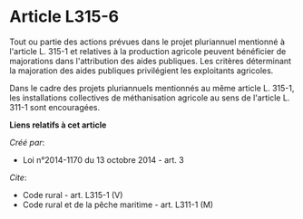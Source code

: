 # Article L315-6

Tout ou partie des actions prévues dans le projet pluriannuel mentionné à l'article L. 315-1 et relatives à la production
agricole peuvent bénéficier de majorations dans l'attribution des aides publiques. Les critères déterminant la majoration des
aides publiques privilégient les exploitants agricoles. 

Dans le cadre des projets pluriannuels mentionnés au même article L. 315-1, les installations collectives de méthanisation
agricole au sens de l'article L. 311-1 sont encouragées.

**Liens relatifs à cet article**

_Créé par_:

  - Loi n°2014-1170 du 13 octobre 2014 - art. 3

_Cite_:

  - Code rural - art. L315-1 (V)
  - Code rural et de la pêche maritime - art. L311-1 (M)
